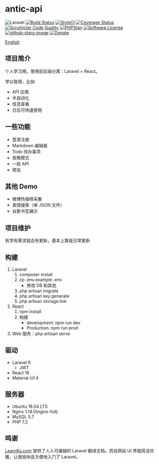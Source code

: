 antic-api
=======

![Laravel](https://github.com/likunyan/antic/workflows/Laravel/badge.svg)
[![Build Status](http://img.shields.io/travis/likunyan/antic-api/master.svg?style=flat-square&logo=travis)](https://travis-ci.org/likunyan/antic-api)
<a href="https://github.styleci.io/repos/229091867"><img src="https://styleci.io/repos/23680678/shield?style=flat-square" alt="StyleCI"></a>
[![Coverage Status](https://img.shields.io/scrutinizer/coverage/g/likunyan/antic-api.svg?style=flat-square)](https://scrutinizer-ci.com/g/likunyan/antic-api/code-structure)
[![Scrutinizer Code Quality](https://scrutinizer-ci.com/g/likunyan/antic-api/badges/quality-score.png?b=master)](https://scrutinizer-ci.com/g/likunyan/antic-api/?branch=master)
[![PHPStan](https://img.shields.io/badge/PHPStan-enabled-brightgreen.svg?style=flat)](https://github.com/phpstan/phpstan)
[![Software License](https://img.shields.io/badge/license-MIT-brightgreen.svg?style=flat-square)](LICENSE)
[![github-stars-image](https://img.shields.io/github/stars/likunyan/antic-api.svg?label=github%20stars)](https://github.com/likunyan/html5-antic-api)
[![Donate](https://img.shields.io/badge/donate-paypal-blue.svg?style=flat-square)](https://paypal.me/likunyan?locale.x=zh_XC)

[English](README.md)

## 项目简介

个人学习用。使用前后端分离：Laravel + React。

学以致用，比如

- API 应用
- 半自动化
- 信息查看
- 日后可快速使用

## 一些功能

- 登录注册
- Markdown 编辑器
- Todo 待办事项
- 夜晚模式
- 一些 API
- 爬虫

## 其他 Demo

- 微博热搜榜采集
- 表情搜索（单 JSON 文件）
- 谷歌书签展示

## 项目维护

有学有需求就会有更新，基本上算是日常更新
    
## 构建

1. Laravel
    1. composer install
    2. cp .env.example .env
        * 修改 DB 和其他
    3. php artisan migrate
    5. php artisan key:generate
    6. php artisan storage:link
2. React
	1. npm install
	2. 构建
        * development: npm run dev
        * Production: npm run prod
3. Web 服务：php artisan serve

## 驱动

* Laravel 6
    * JWT
* React 16
* Material-UI 4

## 服务器

* Ubuntu 18.04 LTS
* Nginx 1.14.0(nginx-full)
* MySQL 5.7
* PHP 7.2

## 鸣谢

[LearnKu.com](https://learnku.com) 提供了人人可编辑的 Laravel 翻译文档，而且网站 UI 界面简洁优雅，让我愉快且方便地入门了 Laravel。
